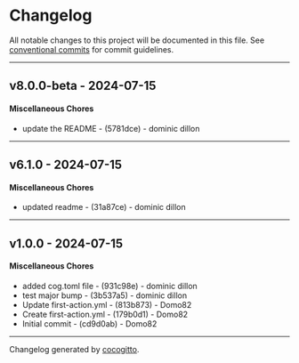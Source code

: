 # Changelog
All notable changes to this project will be documented in this file. See [conventional commits](https://www.conventionalcommits.org/) for commit guidelines.

- - -
## v8.0.0-beta - 2024-07-15
#### Miscellaneous Chores
- update the README - (5781dce) - dominic dillon

- - -

## v6.1.0 - 2024-07-15
#### Miscellaneous Chores
- updated readme - (31a87ce) - dominic dillon

- - -

## v1.0.0 - 2024-07-15
#### Miscellaneous Chores
- added cog.toml file - (931c98e) - dominic dillon
- test major bump - (3b537a5) - dominic dillon
- Update first-action.yml - (813b873) - Domo82
- Create first-action.yml - (179b0d1) - Domo82
- Initial commit - (cd9d0ab) - Domo82

- - -

Changelog generated by [cocogitto](https://github.com/cocogitto/cocogitto).